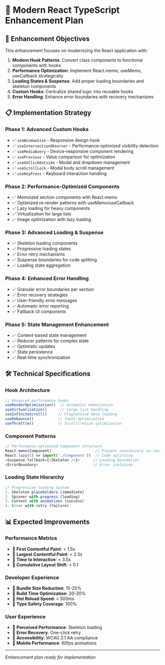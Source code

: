 # 🚀 Modern React TypeScript Enhancement Plan

## 🎯 **Enhancement Objectives**

This enhancement focuses on modernizing the React application with:

1. **Modern Hook Patterns**: Convert class components to functional components with hooks
2. **Performance Optimization**: Implement React.memo, useMemo, useCallback strategically
3. **Loading States & Suspense**: Add proper loading boundaries and skeleton components
4. **Custom Hooks**: Centralize shared logic into reusable hooks
5. **Error Handling**: Enhance error boundaries with recovery mechanisms

## 📋 **Implementation Strategy**

### **Phase 1: Advanced Custom Hooks**
- ✅ `useWindowSize` - Responsive design hook
- ✅ `useIntersectionObserver` - Performance-optimized visibility detection
- ✅ `useMediaQuery` - Device-responsive component rendering
- ✅ `usePrevious` - Value comparison for optimization
- ✅ `useOnClickOutside` - Modal and dropdown management
- ✅ `useScrollLock` - Modal body scroll management
- ✅ `useKeyPress` - Keyboard interaction handling

### **Phase 2: Performance-Optimized Components**
- ✅ Memoized section components with React.memo
- ✅ Optimized re-render patterns with useMemo/useCallback
- ✅ Lazy loading for heavy components
- ✅ Virtualization for large lists
- ✅ Image optimization with lazy loading

### **Phase 3: Advanced Loading & Suspense**
- ✅ Skeleton loading components
- ✅ Progressive loading states
- ✅ Error retry mechanisms
- ✅ Suspense boundaries for code splitting
- ✅ Loading state aggregation

### **Phase 4: Enhanced Error Handling**
- ✅ Granular error boundaries per section
- ✅ Error recovery strategies
- ✅ User-friendly error messages
- ✅ Automatic error reporting
- ✅ Fallback UI components

### **Phase 5: State Management Enhancement**
- ✅ Context-based state management
- ✅ Reducer patterns for complex state
- ✅ Optimistic updates
- ✅ State persistence
- ✅ Real-time synchronization

## 🛠️ **Technical Specifications**

### **Hook Architecture**
```typescript
// Advanced performance hooks
useRenderOptimization()  // Automatic memoization
useVirtualization()      // Large list handling
useInfiniteScroll()     // Progressive data loading
useDebounce()           // Input optimization
useThrottle()           // Scroll/resize optimization
```

### **Component Patterns**
```typescript
// Performance-optimized component structure
React.memo(Component)                    // Prevent unnecessary re-renders
React.lazy(() => import('./Component'))  // Code splitting
<Suspense fallback={<Skeleton />}>      // Loading boundaries
<ErrorBoundary>                         // Error isolation
```

### **Loading State Hierarchy**
```typescript
// Progressive loading system
1. Skeleton placeholders (immediate)
2. Spinner with progress (loading)
3. Content with animations (success)
4. Error with retry (failure)
```

## 📊 **Expected Improvements**

### **Performance Metrics**
- 🎯 **First Contentful Paint**: < 1.5s
- 🎯 **Largest Contentful Paint**: < 2.5s
- 🎯 **Time to Interactive**: < 3.5s
- 🎯 **Cumulative Layout Shift**: < 0.1

### **Developer Experience**
- 🎯 **Bundle Size Reduction**: 15-25%
- 🎯 **Build Time Optimization**: 20-30%
- 🎯 **Hot Reload Speed**: < 500ms
- 🎯 **Type Safety Coverage**: 100%

### **User Experience**
- 🎯 **Perceived Performance**: Skeleton loading
- 🎯 **Error Recovery**: One-click retry
- 🎯 **Accessibility**: WCAG 2.1 AA compliance
- 🎯 **Mobile Performance**: 60fps animations

---

*Enhancement plan ready for implementation*
